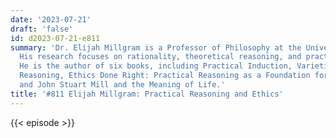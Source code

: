 ```yaml
---
date: '2023-07-21'
draft: 'false'
id: d2023-07-21-e811
summary: 'Dr. Elijah Millgram is a Professor of Philosophy at the University of Utah.
  His research focuses on rationality, theoretical reasoning, and practical reasoning.
  He is the author of six books, including Practical Induction, Varieties of Practical
  Reasoning, Ethics Done Right: Practical Reasoning as a Foundation for Moral Theory,
  and John Stuart Mill and the Meaning of Life.'
title: '#811 Elijah Millgram: Practical Reasoning and Ethics'
---
```

{{< episode >}}

